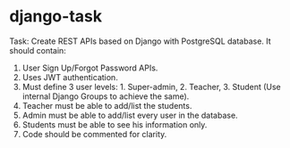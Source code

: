 # django-task

Task:
Create REST APIs based on Django with PostgreSQL database. It should
contain:
1. User Sign Up/Forgot Password APIs.
2. Uses JWT authentication.
3. Must define 3 user levels: 1. Super-admin, 2. Teacher, 3. Student (Use
internal Django Groups to achieve the same).
4. Teacher must be able to add/list the students.
5. Admin must be able to add/list every user in the database.
6. Students must be able to see his information only.
7. Code should be commented for clarity.
